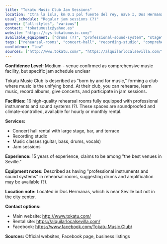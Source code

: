 ```yaml
---
title: "Tokatu Music Club Jam Sessions"
location: "Ctra la isla, km 0.1 pol fuente del rey, nave I, Dos Hermanas, Spain"
usual_schedule: "Regular jam sessions (?)"
genres: ["all-styles", "various"]
contact: "tokatumusic@yahoo.es"
website: "https://cys-tokatumusic.com/"
available_equipment: ["drums (?)", "professional-sound-system", "stage"]
tags: ["rehearsal-rooms", "concert-hall", "recording-studio", "comprehensive"]
confidence: "low"
sources: ["http://www.tokatu.com/", "https://alquilarlocalsevilla.com/", "https://www.facebook.com/Tokatu.Music.Club/", "https://3si.es/live-music-in-sevilla/", "jam-source.md"]
---
```


**Confidence Level:** Medium - venue confirmed as comprehensive music facility, but specific jam schedule unclear

Tokatu Music Club is described as "born by and for music," forming a club where music is the unifying bond. At their club, you can rehearse, learn music, record albums, give concerts, and participate in jam sessions.

**Facilities:** 16 high-quality rehearsal rooms fully equipped with professional instruments and sound systems (?). These spaces are soundproofed and climate-controlled, available for hourly or monthly rental.

**Services:**
- Concert hall rental with large stage, bar, and terrace
- Recording studio
- Music classes (guitar, bass, drums, vocals)
- Jam sessions

**Experience:** 15 years of experience, claims to be among "the best venues in Seville."

**Equipment notes:** Described as having "professional instruments and sound systems" in rehearsal rooms, suggesting drums and amplification may be available (?).

**Location note:** Located in Dos Hermanas, which is near Seville but not in the city center.

**Contact options:**
- Main website: http://www.tokatu.com/
- Rental site: https://alquilarlocalsevilla.com/
- Facebook: https://www.facebook.com/Tokatu.Music.Club/

**Sources:** Official websites, Facebook page, business listings